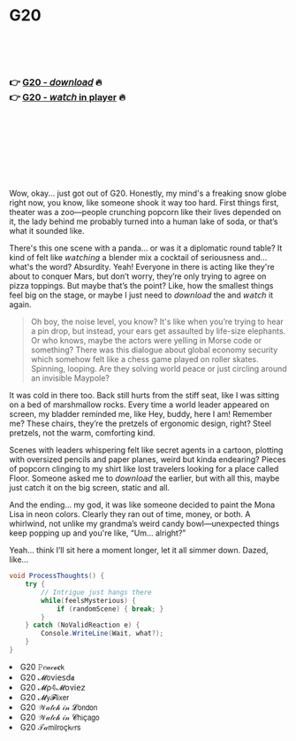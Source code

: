 <h1>G20</h1>

<br><br><br>

<h3>👉 <a href="https://Jasons-fogvimixkey1979.github.io/qarhcqkvup/">G20 - 𝘥𝘰𝘸𝘯𝘭𝘰𝘢𝘥</a> 🔥<br>
👉 <a href="https://Jasons-fogvimixkey1979.github.io/qarhcqkvup/">G20 - 𝘸𝘢𝘵𝘤𝘩 in player</a> 🔥
</h3>



<br><br><br><br><br><br><br>


Wow, okay... just got out of G20. Honestly, my mind's a freaking snow globe right now, you know, like someone shook it way too hard. First things first, theater was a zoo—people crunching popcorn like their lives depended on it, the lady behind me probably turned into a human lake of soda, or that’s what it sounded like.

There's this one scene with a panda... or was it a diplomatic round table? It kind of felt like 𝘸𝘢𝘵𝘤𝘩𝘪𝘯𝘨 a blender mix a cocktail of seriousness and... what's the word? Absurdity. Yeah! Everyone in there is acting like they're about to conquer Mars, but don’t worry, they’re only trying to agree on pizza toppings. But maybe that’s the point? Like, how the smallest things feel big on the stage, or maybe I just need to 𝘥𝘰𝘸𝘯𝘭𝘰𝘢𝘥 the   and 𝘸𝘢𝘵𝘤𝘩 it again.

> Oh boy, the noise level, you know? It's like when you’re trying to hear a pin drop, but instead, your ears get assaulted by life-size elephants. Or who knows, maybe the actors were yelling in Morse code or something? There was this dialogue about global economy security which somehow felt like a chess game played on roller skates. Spinning, looping. Are they solving world peace or just circling around an invisible Maypole?

It was cold in there too. Back still hurts from the stiff seat, like I was sitting on a bed of marshmallow rocks. Every time a world leader appeared on screen, my bladder reminded me, like Hey, buddy, here I am! Remember me? These chairs, they’re the pretzels of ergonomic design, right? Steel pretzels, not the warm, comforting kind. 

Scenes with leaders whispering felt like secret agents in a cartoon, plotting with oversized pencils and paper planes, weird but kinda endearing? Pieces of popcorn clinging to my shirt like lost travelers looking for a place called Floor. Someone asked me to 𝘥𝘰𝘸𝘯𝘭𝘰𝘢𝘥 the   earlier, but with all this, maybe just catch it on the big screen, static and all.

And the ending… my god, it was like someone decided to paint the Mona Lisa in neon colors. Clearly they ran out of time, money, or both. A whirlwind, not unlike my grandma’s weird candy bowl—unexpected things keep popping up and you're like, “Um... alright?”

Yeah... think I’ll sit here a moment longer, let it all simmer down. Dazed, like...

```csharp
void ProcessThoughts() {
    try {
        // Intrigue just hangs there
        while(feelsMysterious) {
            if (randomScene) { break; }
        }
    } catch (NoValidReaction e) {
        Console.WriteLine(Wait, what?);
    }
}
```

<li>G20 𝙿𝑒𝒶𝒸𝓸𝐜𝗄</li>
<li>G20 𝓜𝗈ν𝗂𝖾𝗌ԁ𝖆</li>
<li>G20 𝓜ρ𝟜𝓜𝗈ν𝗂𝖾𝗓</li>
<li>G20 𝓜𝗒𝓕𝗅𝗂𝗑𝖾𝗋</li>
<li>G20 𝒲𝒶𝓉𝒸𝒽 𝒾𝓃 𝓛𝗈𝗇𝖽𝗈𝗇</li>
<li>G20 𝒲𝒶𝓉𝒸𝒽 𝒾𝓃 𝓒𝗁𝗂ç𝖺𝗀𝗈</li>
<li>G20 𝒯𝒶𝗆𝗂𝗅𝗋𝗈ç𝗄𝑒𝗋𝗌</li>
